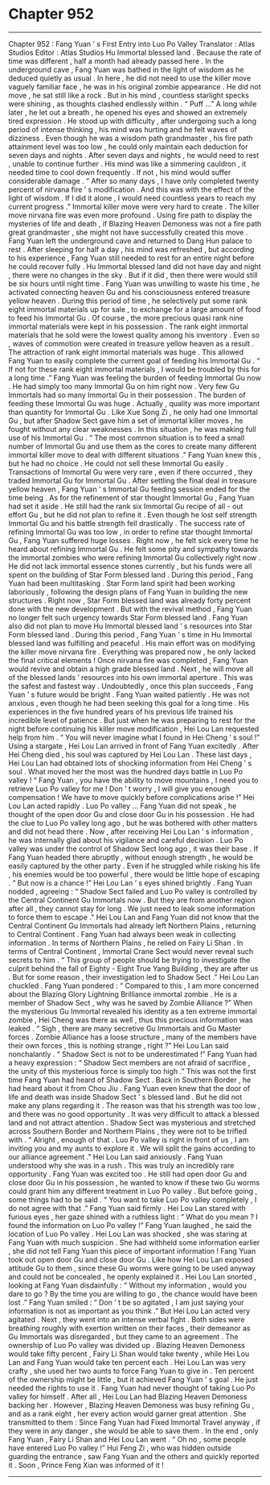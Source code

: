 
# Chapter 952


---

Chapter 952 : Fang Yuan ’ s First Entry into Luo Po Valley
Translator :
Atlas Studios
Editor :
Atlas Studios
Hu Immortal blessed land .
Because the rate of time was different , half a month had already passed here .
In the underground cave , Fang Yuan was bathed in the light of wisdom as he deduced quietly as usual .
In here , he did not need to use the killer move vaguely familiar face , he was in his original zombie appearance .
He did not move , he sat still like a rock .
But in his mind , countless starlight specks were shining , as thoughts clashed endlessly within .
“ Puff …” A long while later , he let out a breath , he opened his eyes and showed an extremely tired expression .
He stood up with difficulty , after undergoing such a long period of intense thinking , his mind was hurting and he felt waves of dizziness .
Even though he was a wisdom path grandmaster , his fire path attainment level was too low , he could only maintain each deduction for seven days and nights .
After seven days and nights , he would need to rest , unable to continue further .
His mind was like a simmering cauldron , it needed time to cool down frequently . If not , his mind would suffer considerable damage .
“ After so many days , I have only completed twenty percent of nirvana fire ’ s modification . And this was with the effect of the light of wisdom . If I did it alone , I would need countless years to reach my current progress .”
Immortal killer move were very hard to create .
The killer move nirvana fire was even more profound . Using fire path to display the mysteries of life and death , if Blazing Heaven Demoness was not a fire path great grandmaster , she might not have successfully created this move .
Fang Yuan left the underground cave and returned to Dang Hun palace to rest .
After sleeping for half a day , his mind was refreshed , but according to his experience , Fang Yuan still needed to rest for an entire night before he could recover fully .
Hu Immortal blessed land did not have day and night , there were no changes in the sky .
But if it did , then there were would still be six hours until night time .
Fang Yuan was unwilling to waste his time , he activated connecting heaven Gu and his consciousness entered treasure yellow heaven . During this period of time , he selectively put some rank eight immortal materials up for sale , to exchange for a large amount of food to feed his Immortal Gu .
Of course , the more precious quasi rank nine immortal materials were kept in his possession .
The rank eight immortal materials that he sold were the lowest quality among his inventory .
Even so , waves of commotion were created in treasure yellow heaven as a result .
The attraction of rank eight immortal materials was huge . This allowed Fang Yuan to easily complete the current goal of feeding his Immortal Gu .
“ If not for these rank eight immortal materials , I would be troubled by this for a long time .” Fang Yuan was feeling the burden of feeding Immortal Gu now .
He had simply too many Immortal Gu on him right now .
Very few Gu Immortals had so many Immortal Gu in their possession .
The burden of feeding these Immortal Gu was huge .
Actually , quality was more important than quantity for Immortal Gu . Like Xue Song Zi , he only had one Immortal Gu , but after Shadow Sect gave him a set of immortal killer moves , he fought without any clear weaknesses . In this situation , he was making full use of his Immortal Gu .
“ The most common situation is to feed a small number of Immortal Gu and use them as the cores to create many different immortal killer move to deal with different situations .”
Fang Yuan knew this , but he had no choice .
He could not sell these Immortal Gu easily .
Transactions of Immortal Gu were very rare , even if there occurred , they traded Immortal Gu for Immortal Gu .
After settling the final deal in treasure yellow heaven , Fang Yuan ’ s Immortal Gu feeding session ended for the time being .
As for the refinement of star thought Immortal Gu , Fang Yuan had set it aside .
He still had the rank six Immortal Gu recipe of all - out effort Gu , but he did not plan to refine it . Even though he lost self strength Immortal Gu and his battle strength fell drastically .
The success rate of refining Immortal Gu was too low , in order to refine star thought Immortal Gu , Fang Yuan suffered huge losses .
Right now , he felt sick every time he heard about refining Immortal Gu . He felt some pity and sympathy towards the immortal zombies who were refining Immortal Gu collectively right now .
He did not lack immortal essence stones currently , but his funds were all spent on the building of Star Form blessed land .
During this period , Fang Yuan had been multitasking .
Star Form land spirit had been working laboriously , following the design plans of Fang Yuan in building the new structures . Right now , Star Form blessed land was already forty percent done with the new development .
But with the revival method , Fang Yuan no longer felt such urgency towards Star Form blessed land .
Fang Yuan also did not plan to move Hu Immortal blessed land ’ s resources into Star Form blessed land .
During this period , Fang Yuan ’ s time in Hu Immortal blessed land was fulfilling and peaceful .
His main effort was on modifying the killer move nirvana fire .
Everything was prepared now , he only lacked the final critical elements !
Once nirvana fire was completed , Fang Yuan would revive and obtain a high grade blessed land . Next , he will move all of the blessed lands ’ resources into his own immortal aperture .
This was the safest and fastest way .
Undoubtedly , once this plan succeeds , Fang Yuan ’ s future would be bright .
Fang Yuan waited patiently .
He was not anxious , even though he had been seeking this goal for a long time .
His experiences in the five hundred years of his previous life trained his incredible level of patience .
But just when he was preparing to rest for the night before continuing his killer move modification , Hei Lou Lan requested help from him .
“ You will never imagine what I found in Hei Cheng ’ s soul !” Using a stargate , Hei Lou Lan arrived in front of Fang Yuan excitedly .
After Hei Cheng died , his soul was captured by Hei Lou Lan .
These last days , Hei Lou Lan had obtained lots of shocking information from Hei Cheng ’ s soul . What moved her the most was the hundred days battle in Luo Po valley !
“ Fang Yuan , you have the ability to move mountains , I need you to retrieve Luo Po valley for me ! Don ’ t worry , I will give you enough compensation ! We have to move quickly before complications arise !” Hei Lou Lan acted rapidly .
Luo Po valley …
Fang Yuan did not speak , he thought of the open door Gu and close door Gu in his possession .
He had the clue to Luo Po valley long ago , but he was bothered with other matters and did not head there .
Now , after receiving Hei Lou Lan ’ s information , he was internally glad about his vigilance and careful decision .
Luo Po valley was under the control of Shadow Sect long ago , it was their base . If Fang Yuan headed there abruptly , without enough strength , he would be easily captured by the other party . Even if he struggled while risking his life , his enemies would be too powerful , there would be little hope of escaping .
“ But now is a chance !” Hei Lou Lan ’ s eyes shined brightly .
Fang Yuan nodded , agreeing : “ Shadow Sect failed and Luo Po valley is controlled by the Central Continent Gu Immortals now . But they are from another region after all , they cannot stay for long . We just need to leak some information to force them to escape .”
Hei Lou Lan and Fang Yuan did not know that the Central Continent Gu Immortals had already left Northern Plains , returning to Central Continent .
Fang Yuan had always been weak in collecting information . In terms of Northern Plains , he relied on Fairy Li Shan . In terms of Central Continent , Immortal Crane Sect would never reveal such secrets to him .
“ This group of people should be trying to investigate the culprit behind the fall of Eighty - Eight True Yang Building , they are after us . But for some reason , their investigation led to Shadow Sect .” Hei Lou Lan chuckled .
Fang Yuan pondered : “ Compared to this , I am more concerned about the Blazing Glory Lightning Brilliance immortal zombie . He is a member of Shadow Sect , why was he saved by Zombie Alliance ?”
When the mysterious Gu Immortal revealed his identity as a ten extreme immortal zombie , Hei Cheng was there as well , thus this precious information was leaked .
“ Sigh , there are many secretive Gu Immortals and Gu Master forces . Zombie Alliance has a loose structure , many of the members have their own forces , this is nothing strange , right ?” Hei Lou Lan said nonchalantly .
“ Shadow Sect is not to be underestimated !” Fang Yuan had a heavy expression : “ Shadow Sect members are not afraid of sacrifice , the unity of this mysterious force is simply too high .”
This was not the first time Fang Yuan had heard of Shadow Sect .
Back in Southern Border , he had heard about it from Chou Jiu .
Fang Yuan even knew that the door of life and death was inside Shadow Sect ’ s blessed land . But he did not make any plans regarding it .
The reason was that his strength was too low , and there was no good opportunity .
It was very difficult to attack a blessed land and not attract attention . Shadow Sect was mysterious and stretched across Southern Border and Northern Plains , they were not to be trifled with .
“ Alright , enough of that . Luo Po valley is right in front of us , I am inviting you and my aunts to explore it . We will split the gains according to our alliance agreement .” Hei Lou Lan said anxiously .
Fang Yuan understood why she was in a rush .
This was truly an incredibly rare opportunity .
Fang Yuan was excited too .
He still had open door Gu and close door Gu in his possession , he wanted to know if these two Gu worms could grant him any different treatment in Luo Po valley .
But before going , some things had to be said .
“ You want to take Luo Po valley completely , I do not agree with that .” Fang Yuan said firmly .
Hei Lou Lan stared with furious eyes , her gaze shined with a ruthless light : “ What do you mean ? I found the information on Luo Po valley !”
Fang Yuan laughed , he said the location of Luo Po valley .
Hei Lou Lan was shocked , she was staring at Fang Yuan with much suspicion .
She had withheld some information earlier , she did not tell Fang Yuan this piece of important information !
Fang Yuan took out open door Gu and close door Gu . Like how Hei Lou Lan exposed attitude Gu to them , since these Gu worms were going to be used anyway and could not be concealed , he openly explained it .
Hei Lou Lan snorted , looking at Fang Yuan disdainfully : “ Without my information , would you dare to go ? By the time you are willing to go , the chance would have been lost .”
Fang Yuan smiled : “ Don ’ t be so agitated , I am just saying your information is not as important as you think .”
But Hei Lou Lan acted very agitated .
Next , they went into an intense verbal fight .
Both sides were breathing roughly with exertion written on their faces , their demeanor as Gu Immortals was disregarded , but they came to an agreement .
The ownership of Luo Po valley was divided up .
Blazing Heaven Demoness would take fifty percent , Fairy Li Shan would take twenty , while Hei Lou Lan and Fang Yuan would take ten percent each .
Hei Lou Lan was very crafty , she used her two aunts to force Fang Yuan to give in .
Ten percent of the ownership might be little , but it achieved Fang Yuan ’ s goal .
He just needed the rights to use it .
Fang Yuan had never thought of taking Luo Po valley for himself . After all , Hei Lou Lan had Blazing Heaven Demoness backing her .
However , Blazing Heaven Demoness was busy refining Gu , and as a rank eight , her every action would garner great attention . She transmitted to them : Since Fang Yuan had Fixed Immortal Travel anyway , if they were in any danger , she would be able to save them .
In the end , only Fang Yuan , Fairy Li Shan and Hei Lou Lan went .
“ Oh no , some people have entered Luo Po valley !” Hui Feng Zi , who was hidden outside guarding the entrance , saw Fang Yuan and the others and quickly reported it .
Soon , Prince Feng Xian was informed of it !

---

